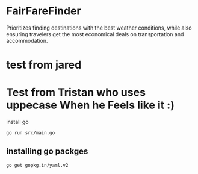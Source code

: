 # FairFareFinder
 Prioritizes finding destinations with the best weather conditions, while also ensuring travelers get the most economical deals on transportation and accommodation.


# test from jared
# Test from Tristan who uses uppecase When he Feels like it :)


install go

```
go run src/main.go
```


## installing go packges
```
go get gopkg.in/yaml.v2
```